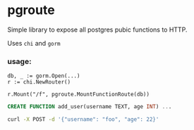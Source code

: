 # pgroute

Simple library to expose all postgres pubic functions to HTTP.

Uses `chi` and `gorm`

### usage:


```golang
db, _ := gorm.Open(...)
r := chi.NewRouter()

r.Mount("/f", pgroute.MountFunctionRoute(db))
```


```sql
CREATE FUNCTION add_user(username TEXT, age INT) ...
```

```sh
curl -X POST -d '{"username": "foo", "age": 22}'
```
